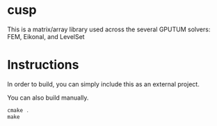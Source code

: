 # cusp
This is a matrix/array library used across the several GPUTUM solvers: FEM, Eikonal, and LevelSet

Instructions
============

In order to build, you can simply include this as an external project.

You can also build manually.

```c++
cmake .
make
```
